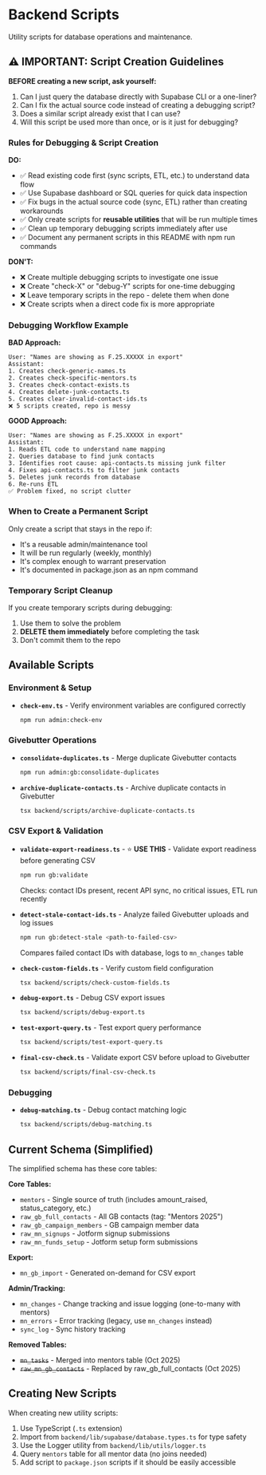 # Backend Scripts

Utility scripts for database operations and maintenance.

## ⚠️ IMPORTANT: Script Creation Guidelines

**BEFORE creating a new script, ask yourself:**
1. Can I just query the database directly with Supabase CLI or a one-liner?
2. Can I fix the actual source code instead of creating a debugging script?
3. Does a similar script already exist that I can use?
4. Will this script be used more than once, or is it just for debugging?

### Rules for Debugging & Script Creation

**DO:**
- ✅ Read existing code first (sync scripts, ETL, etc.) to understand data flow
- ✅ Use Supabase dashboard or SQL queries for quick data inspection
- ✅ Fix bugs in the actual source code (sync, ETL) rather than creating workarounds
- ✅ Only create scripts for **reusable utilities** that will be run multiple times
- ✅ Clean up temporary debugging scripts immediately after use
- ✅ Document any permanent scripts in this README with npm run commands

**DON'T:**
- ❌ Create multiple debugging scripts to investigate one issue
- ❌ Create "check-X" or "debug-Y" scripts for one-time debugging
- ❌ Leave temporary scripts in the repo - delete them when done
- ❌ Create scripts when a direct code fix is more appropriate

### Debugging Workflow Example

**BAD Approach:**
```
User: "Names are showing as F.25.XXXXX in export"
Assistant:
1. Creates check-generic-names.ts
2. Creates check-specific-mentors.ts
3. Creates check-contact-exists.ts
4. Creates delete-junk-contacts.ts
5. Creates clear-invalid-contact-ids.ts
❌ 5 scripts created, repo is messy
```

**GOOD Approach:**
```
User: "Names are showing as F.25.XXXXX in export"
Assistant:
1. Reads ETL code to understand name mapping
2. Queries database to find junk contacts
3. Identifies root cause: api-contacts.ts missing junk filter
4. Fixes api-contacts.ts to filter junk contacts
5. Deletes junk records from database
6. Re-runs ETL
✅ Problem fixed, no script clutter
```

### When to Create a Permanent Script

Only create a script that stays in the repo if:
- It's a reusable admin/maintenance tool
- It will be run regularly (weekly, monthly)
- It's complex enough to warrant preservation
- It's documented in package.json as an npm command

### Temporary Script Cleanup

If you create temporary scripts during debugging:
1. Use them to solve the problem
2. **DELETE them immediately** before completing the task
3. Don't commit them to the repo

## Available Scripts

### Environment & Setup
- **`check-env.ts`** - Verify environment variables are configured correctly
  ```bash
  npm run admin:check-env
  ```

### Givebutter Operations
- **`consolidate-duplicates.ts`** - Merge duplicate Givebutter contacts
  ```bash
  npm run admin:gb:consolidate-duplicates
  ```

- **`archive-duplicate-contacts.ts`** - Archive duplicate contacts in Givebutter
  ```bash
  tsx backend/scripts/archive-duplicate-contacts.ts
  ```

### CSV Export & Validation
- **`validate-export-readiness.ts`** - ⭐ **USE THIS** - Validate export readiness before generating CSV
  ```bash
  npm run gb:validate
  ```
  Checks: contact IDs present, recent API sync, no critical issues, ETL run recently

- **`detect-stale-contact-ids.ts`** - Analyze failed Givebutter uploads and log issues
  ```bash
  npm run gb:detect-stale <path-to-failed-csv>
  ```
  Compares failed contact IDs with database, logs to `mn_changes` table

- **`check-custom-fields.ts`** - Verify custom field configuration
  ```bash
  tsx backend/scripts/check-custom-fields.ts
  ```

- **`debug-export.ts`** - Debug CSV export issues
  ```bash
  tsx backend/scripts/debug-export.ts
  ```

- **`test-export-query.ts`** - Test export query performance
  ```bash
  tsx backend/scripts/test-export-query.ts
  ```

- **`final-csv-check.ts`** - Validate export CSV before upload to Givebutter
  ```bash
  tsx backend/scripts/final-csv-check.ts
  ```

### Debugging
- **`debug-matching.ts`** - Debug contact matching logic
  ```bash
  tsx backend/scripts/debug-matching.ts
  ```

## Current Schema (Simplified)

The simplified schema has these core tables:

**Core Tables:**
- `mentors` - Single source of truth (includes amount_raised, status_category, etc.)
- `raw_gb_full_contacts` - All GB contacts (tag: "Mentors 2025")
- `raw_gb_campaign_members` - GB campaign member data
- `raw_mn_signups` - Jotform signup submissions
- `raw_mn_funds_setup` - Jotform setup form submissions

**Export:**
- `mn_gb_import` - Generated on-demand for CSV export

**Admin/Tracking:**
- `mn_changes` - Change tracking and issue logging (one-to-many with mentors)
- `mn_errors` - Error tracking (legacy, use `mn_changes` instead)
- `sync_log` - Sync history tracking

**Removed Tables:**
- ~~`mn_tasks`~~ - Merged into mentors table (Oct 2025)
- ~~`raw_mn_gb_contacts`~~ - Replaced by raw_gb_full_contacts (Oct 2025)

## Creating New Scripts

When creating new utility scripts:
1. Use TypeScript (`.ts` extension)
2. Import from `backend/lib/supabase/database.types.ts` for type safety
3. Use the Logger utility from `backend/lib/utils/logger.ts`
4. Query `mentors` table for all mentor data (no joins needed)
5. Add script to `package.json` scripts if it should be easily accessible
